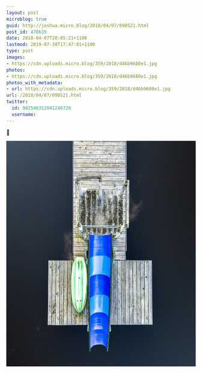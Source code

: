 ```yaml
---
layout: post
microblog: true
guid: http://joshua.micro.blog/2018/04/07/090521.html
post_id: 478635
date: 2018-04-07T20:05:21+1100
lastmod: 2019-07-30T17:47:01+1100
type: post
images:
- https://cdn.uploads.micro.blog/359/2018/d46b9680e1.jpg
photos:
- https://cdn.uploads.micro.blog/359/2018/d46b9680e1.jpg
photos_with_metadata:
- url: https://cdn.uploads.micro.blog/359/2018/d46b9680e1.jpg
url: /2018/04/07/090521.html
twitter:
  id: 982546312041246720
  username: 
---
```

🛶

<img src="uploads/2018/d46b9680e1.jpg" width="600" height="599" />

